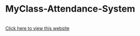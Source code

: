 # MyClass-Attendance-System
<br>
<!DOCTYPE html>
<html>
  <body>
    <a href='https://surendrapatel99.github.io/MyClass-Attendance-System/'> Click here to view this website </a>
  </body>
</html>
